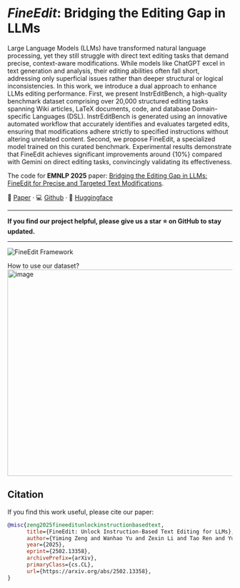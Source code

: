 # *FineEdit*: Bridging the Editing Gap in LLMs
Large Language Models (LLMs) have transformed natural language processing, yet they still struggle with direct text editing tasks that demand precise, context-aware modifications. While models like ChatGPT excel in text generation and analysis, their editing abilities often fall short, addressing only superficial issues rather than deeper structural or logical inconsistencies. In this work, we introduce a dual approach to enhance LLMs editing performance. First, we present InstrEditBench, a high-quality benchmark dataset comprising over 20,000 structured editing tasks spanning Wiki articles, LaTeX documents, code, and database Domain-specific Languages (DSL). InstrEditBench is generated using an innovative automated workflow that accurately identifies and evaluates targeted edits, ensuring that modifications adhere strictly to specified instructions without altering unrelated content. Second, we propose FineEdit, a specialized model trained on this curated benchmark. Experimental results demonstrate that FineEdit achieves significant improvements around {10%} compared with Gemini on direct editing tasks, convincingly validating its effectiveness.


The code for **EMNLP 2025** paper: [Bridging the Editing Gap in LLMs: FineEdit for Precise and Targeted Text Modifications](https://arxiv.org/abs/2502.13358).

📄 [Paper](https://arxiv.org/abs/2502.13358) · 💻 [Github](https://github.com/StuRinDQB/FineEdit) · 🤗 [Huggingface](https://huggingface.co/datasets/Yiming1001/FineEdit_bench)

---

**If you find our project helpful, please give us a star ⭐ on GitHub to stay updated.**

---

![FineEdit Framework](https://github.com/user-attachments/assets/dde2c4d6-60be-4cbe-90b2-b3764f67410a)

How to use our dataset?
<img width="768" height="463" alt="image" src="https://github.com/user-attachments/assets/3b3e097f-3912-474f-aee7-d3a9667e98b9" />

## Citation

If you find this work useful, please cite our paper:

```bibtex
@misc{zeng2025fineeditunlockinstructionbasedtext,
      title={FineEdit: Unlock Instruction-Based Text Editing for LLMs}, 
      author={Yiming Zeng and Wanhao Yu and Zexin Li and Tao Ren and Yu Ma and Jinghan Cao and Xiyan Chen and Tingting Yu},
      year={2025},
      eprint={2502.13358},
      archivePrefix={arXiv},
      primaryClass={cs.CL},
      url={https://arxiv.org/abs/2502.13358}, 
}

